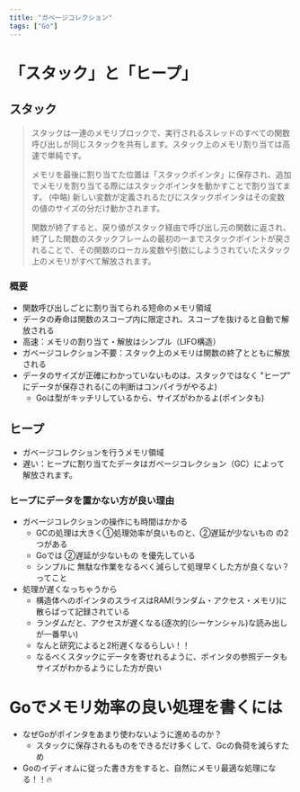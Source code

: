 ```yaml
---
title: "ガベージコレクション"
tags: ["Go"]
---
```

# 「スタック」と「ヒープ」

## スタック
> スタックは一連のメモリブロックで、実行されるスレッドのすべての関数呼び出しが同じスタックを共有します。スタック上のメモリ割り当ては高速で単純です。
>
> メモリを最後に割り当てた位置は「スタックポインタ」に保存され、追加でメモリを割り当てる際にはスタックポインタを動かすことで割り当てます。
> (中略)
> 新しい変数が定義されるたびにスタックポインタはその変数の値のサイズの分だけ動かされます。
>
> 関数が終了すると、戻り値がスタック経由で呼び出し元の関数に返され、終了した関数のスタックフレームの最初の一までスタックポイントが戻されることで、その関数のローカル変数や引数にしようされていたスタック上のメモリがすべて解放されます。

### 概要
- 関数呼び出しごとに割り当てられる短命のメモリ領域
- データの寿命は関数のスコープ内に限定され、スコープを抜けると自動で解放される
- 高速：メモリの割り当て・解放はシンプル（LIFO構造）
- ガベージコレクション不要：スタック上のメモリは関数の終了とともに解放される
- データのサイズが正確にわかっていないものは、スタックではなく "ヒープ" にデータが保存される(この判断はコンパイラがやるよ)
  - Goは型がキッチリしているから、サイズがわかるよ(ポインタも)

## ヒープ
- ガベージコレクションを行うメモリ領域
- 遅い：ヒープに割り当てたデータはガベージコレクション（GC）によって解放されます。

### ヒープにデータを置かない方が良い理由
- ガベージコレクションの操作にも時間はかかる
  - GCの処理は大きく①処理効率が良いものと、②遅延が少ないもの の2つがある
  - Goでは ②遅延が少ないもの を優先している
  - シンプルに 無駄な作業をなるべく減らして処理早くした方が良くない？ってこと
- 処理が遅くなっちゃうから
  - 構造体へのポインタのスライスはRAM(ランダム・アクセス・メモリ)に散らばって記録されている
  - ランダムだと、アクセスが遅くなる(逐次的(シーケンシャル)な読み出しが一番早い)
  - なんと研究によると2桁遅くなるらしい！！
  - なるべくスタックにデータを寄せれるように、ポインタの参照データもサイズがわかるようにした方が良い

# Goでメモリ効率の良い処理を書くには
- なぜGoがポインタをあまり使わないように進めるのか？
  - スタックに保存されるものをできるだけ多くして、Gcの負荷を減らすため
- Goのイディオムに従った書き方をすると、自然にメモリ最適な処理になる！！🔥
